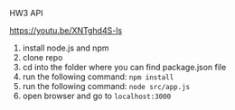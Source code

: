 HW3 API

https://youtu.be/XNTghd4S-ls

1) install node.js and npm
2) clone repo
3) cd into the folder where you can find package.json file
4) run the following command: `npm install`
5) run the following command: `node src/app.js`
6) open browser and go to `localhost:3000`
